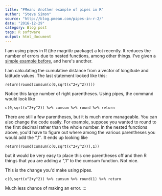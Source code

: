```yaml
---
title: "PMean: Another example of pipes in R"
author: "Steve Simon"
source: "http://blog.pmean.com/pipes-in-r-2/"
date: "2016-12-29"
category: Blog post
tags: R software
output: html_document
---
```


I am using pipes in R (the magrittr package) a lot recently. It reduces
the number of errors due to nested functions, among other things. I've
given a [simple example before](../pipes-in-r/index.html), and here's
another.

<!---More--->

I am calculating the cumulative distance from a vector of longitude and
latitude values. The last statement looked like this:

    return(round(cumsum(c(0,sqrt(x^2+y^2)))))

Notice this large number of right parentheses. Using pipes, the command
would look like

    c(0,sqrt(x^2+y^2)) %>% cumsum %>% round %>% return

There are still a few parentheses, but it is much more manageable. You
can also change the code easily. For example, suppose you wanted to
round to the first decimal rather than the whole number. In the nested
functions above, you'd have to figure out where among the various
parentheses you would add the ",1″. It ends up looking like

    return(round(cumsum(c(0,sqrt(x^2+y^2))),1))

but it would be very easy to place this one parentheses off and then R
things that you are adding a ",1″ to the cumsum function. Not nice.

This is the change you'd make using pipes.

    c(0,sqrt(x^2+y^2)) %>% cumsum %>% round(1) %>% return

Much less chance of making an error.
:::

